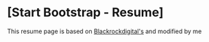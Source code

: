 # [Start Bootstrap - Resume]

This resume page is based on [Blackrockdigital's](https://github.com/BlackrockDigital/startbootstrap-resume) and modified by me

